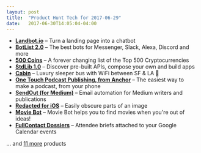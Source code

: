 ```yaml
---
layout: post
title:  "Product Hunt Tech for 2017-06-29"
date:   2017-06-30T14:05:04-04:00
---
```


* **[Landbot.io](https://www.producthunt.com/posts/landbot-io?utm_campaign=producthunt-api&utm_medium=api&utm_source=Application%3A+Daily+Digest+RSS+%28ID%3A+3202%29)** – Turn a landing page into a chatbot
* **[BotList 2.0](https://www.producthunt.com/posts/botlist-2-0-2?utm_campaign=producthunt-api&utm_medium=api&utm_source=Application%3A+Daily+Digest+RSS+%28ID%3A+3202%29)** – The best bots for Messenger, Slack, Alexa, Discord and more
* **[500 Coins](https://www.producthunt.com/posts/500-coins?utm_campaign=producthunt-api&utm_medium=api&utm_source=Application%3A+Daily+Digest+RSS+%28ID%3A+3202%29)** – A forever changing list of the Top 500 Cryptocurrencies
* **[StdLib 1.0](https://www.producthunt.com/posts/stdlib-1-0?utm_campaign=producthunt-api&utm_medium=api&utm_source=Application%3A+Daily+Digest+RSS+%28ID%3A+3202%29)** – Discover pre-built APIs, compose your own and build apps
* **[Cabin](https://www.producthunt.com/posts/cabin-3?utm_campaign=producthunt-api&utm_medium=api&utm_source=Application%3A+Daily+Digest+RSS+%28ID%3A+3202%29)** – Luxury sleeper bus with WiFi between SF & LA 🚌
* **[One Touch Podcast Publishing, from Anchor](https://www.producthunt.com/posts/one-touch-podcast-publishing-from-anchor?utm_campaign=producthunt-api&utm_medium=api&utm_source=Application%3A+Daily+Digest+RSS+%28ID%3A+3202%29)** – The easiest way to make a podcast, from your phone
* **[SendOut (for Medium)](https://www.producthunt.com/posts/sendout-for-medium?utm_campaign=producthunt-api&utm_medium=api&utm_source=Application%3A+Daily+Digest+RSS+%28ID%3A+3202%29)** – Email automation for Medium writers and publications
* **[Redacted for iOS](https://www.producthunt.com/posts/redacted-for-ios?utm_campaign=producthunt-api&utm_medium=api&utm_source=Application%3A+Daily+Digest+RSS+%28ID%3A+3202%29)** – Easily obscure parts of an image
* **[Movie Bot](https://www.producthunt.com/posts/movie-bot?utm_campaign=producthunt-api&utm_medium=api&utm_source=Application%3A+Daily+Digest+RSS+%28ID%3A+3202%29)** – Movie Bot helps you to find movies when you're out of ideas!
* **[FullContact Dossiers](https://www.producthunt.com/posts/fullcontact-dossiers?utm_campaign=producthunt-api&utm_medium=api&utm_source=Application%3A+Daily+Digest+RSS+%28ID%3A+3202%29)** – Attendee briefs attached to your Google Calendar events

… and [11 more](https://www.producthunt.com/tech) products